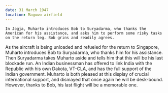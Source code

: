```yaml
---
date: 31 March 1947
location: Maguwo airfield
---
```


```treatment
In Jogja, Muharto introduces Bob to Suryadarma, who thanks the American for his assistance, and asks him to perform some risky tasks on the return leg. Bob grins and readily agrees. 
```

As the aircraft is being unloaded and refueled for the return to
Singapore, Muharto introduces Bob to Suryadarma, who thanks him for his
assistance. Then Suryadarma takes Muharto aside and tells him that this
will be his last blockade run. An Indian businessman has offered to link
India with the Republic with his own Dakota, VT-CLA, and has the full
support of the Indian government. Muharto is both pleased at this
display of crucial international support, and dismayed that once again
he will be desk-bound. However, thanks to Bob, his last flight will be a
memorable one.